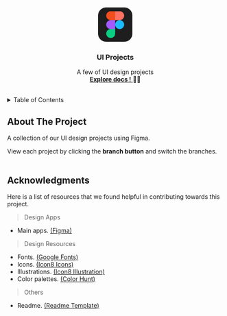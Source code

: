 <!-- START: Header -->
<br />
<div align="middle">
  <img src="assets/img-figma.png" alt="Logo" width="80" height="80">
  <h3 align="center">UI Projects</h3>
  <p align="center">
    A few of UI design projects
    <br />
    <a href="https://github.com/hattaltd/figma-ui-design/blob/master/README.md">
      <strong>Explore docs !</strong>
    </a>
    <span>🛵💨</span>
  </p>
</div>
<br />
<!-- END: Header -->

<!-- START: Table Of Contents -->
<details>
  <summary>Table of Contents</summary>
  <ol>
    <li><a href="#about-the-project">About The Project</a></li>
    <li><a href="#acknowledgments">Acknowledgments</a></li>
  </ol>
</details>
<!-- END: Table Of Contents -->

<!-- START: Project Title -->
## About The Project
A collection of our UI design projects using Figma.

View each project by clicking the **branch button** and switch the branches.
<br /><br>
<!-- END: Project Title -->

<!-- START: Acknowledgments -->
## Acknowledgments
Here is a list of resources that we found helpful in contributing towards this project.

> Design Apps
- Main apps. [(Figma)](https://www.figma.com/)

> Design Resources

- Fonts. [(Google Fonts)](https://fonts.google.com/)
- Icons. [(Icon8 Icons)](https://icons8.com/icons)
- Illustrations. [(Icon8 Illustration)](https://icons8.com/illustrations)
- Color palettes. [(Color Hunt)](https://colorhunt.co/)

> Others

- Readme. [(Readme Template)](https://github.com/othneildrew/Best-README-Template)
<!-- END: Acknowledgments -->




